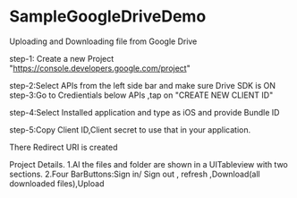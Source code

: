 SampleGoogleDriveDemo
=====================

Uploading and Downloading file from Google Drive

step-1: Create a new Project "https://console.developers.google.com/project"

step-2:Select APIs from the left side bar and make sure Drive SDK is ON
step-3:Go to Credientials below APIs ,tap on "CREATE NEW CLIENT ID"

step-4:Select Installed application and type as iOS and provide Bundle ID

step-5:Copy Client ID,Client secret to use that in your application.

There Redirect URI is created 

Project Details.
1.Al the files and folder are shown in a UITableview with two sections.
2.Four BarButtons:Sign in/ Sign out , refresh ,Download(all downloaded files),Upload
